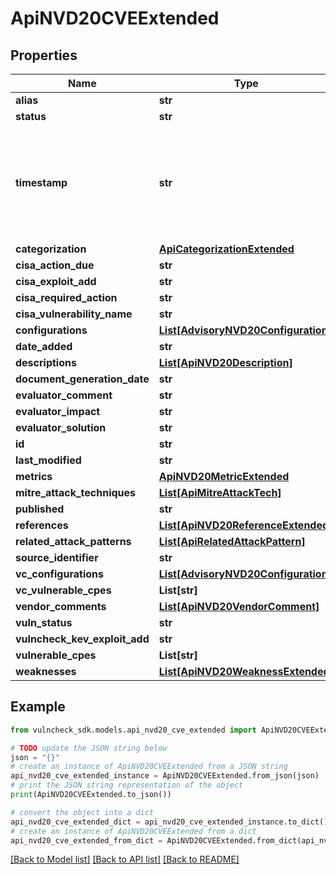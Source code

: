 # ApiNVD20CVEExtended


## Properties

Name | Type | Description | Notes
------------ | ------------- | ------------- | -------------
**alias** | **str** |  | [optional] 
**status** | **str** |  | [optional] 
**timestamp** | **str** | the deep tag instructs deep.Equal to ignore this field (used during OpenSearch loading) | [optional] 
**categorization** | [**ApiCategorizationExtended**](ApiCategorizationExtended.md) |  | [optional] 
**cisa_action_due** | **str** |  | [optional] 
**cisa_exploit_add** | **str** |  | [optional] 
**cisa_required_action** | **str** |  | [optional] 
**cisa_vulnerability_name** | **str** |  | [optional] 
**configurations** | [**List[AdvisoryNVD20Configuration]**](AdvisoryNVD20Configuration.md) |  | [optional] 
**date_added** | **str** |  | [optional] 
**descriptions** | [**List[ApiNVD20Description]**](ApiNVD20Description.md) |  | [optional] 
**document_generation_date** | **str** |  | [optional] 
**evaluator_comment** | **str** |  | [optional] 
**evaluator_impact** | **str** |  | [optional] 
**evaluator_solution** | **str** |  | [optional] 
**id** | **str** |  | [optional] 
**last_modified** | **str** |  | [optional] 
**metrics** | [**ApiNVD20MetricExtended**](ApiNVD20MetricExtended.md) |  | [optional] 
**mitre_attack_techniques** | [**List[ApiMitreAttackTech]**](ApiMitreAttackTech.md) |  | [optional] 
**published** | **str** |  | [optional] 
**references** | [**List[ApiNVD20ReferenceExtended]**](ApiNVD20ReferenceExtended.md) |  | [optional] 
**related_attack_patterns** | [**List[ApiRelatedAttackPattern]**](ApiRelatedAttackPattern.md) |  | [optional] 
**source_identifier** | **str** |  | [optional] 
**vc_configurations** | [**List[AdvisoryNVD20Configuration]**](AdvisoryNVD20Configuration.md) |  | [optional] 
**vc_vulnerable_cpes** | **List[str]** |  | [optional] 
**vendor_comments** | [**List[ApiNVD20VendorComment]**](ApiNVD20VendorComment.md) |  | [optional] 
**vuln_status** | **str** |  | [optional] 
**vulncheck_kev_exploit_add** | **str** |  | [optional] 
**vulnerable_cpes** | **List[str]** |  | [optional] 
**weaknesses** | [**List[ApiNVD20WeaknessExtended]**](ApiNVD20WeaknessExtended.md) |  | [optional] 

## Example

```python
from vulncheck_sdk.models.api_nvd20_cve_extended import ApiNVD20CVEExtended

# TODO update the JSON string below
json = "{}"
# create an instance of ApiNVD20CVEExtended from a JSON string
api_nvd20_cve_extended_instance = ApiNVD20CVEExtended.from_json(json)
# print the JSON string representation of the object
print(ApiNVD20CVEExtended.to_json())

# convert the object into a dict
api_nvd20_cve_extended_dict = api_nvd20_cve_extended_instance.to_dict()
# create an instance of ApiNVD20CVEExtended from a dict
api_nvd20_cve_extended_from_dict = ApiNVD20CVEExtended.from_dict(api_nvd20_cve_extended_dict)
```
[[Back to Model list]](../README.md#documentation-for-models) [[Back to API list]](../README.md#documentation-for-api-endpoints) [[Back to README]](../README.md)


